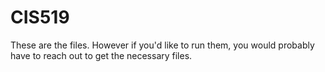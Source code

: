 # CIS519

These are the files. However if you'd like to run them, you would probably have to reach out to get the necessary files.
